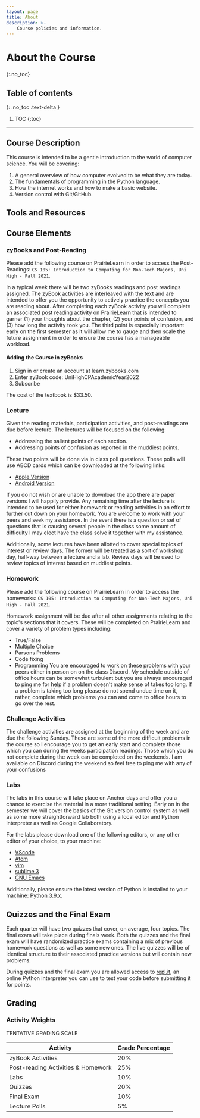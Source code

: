 ```yaml
---
layout: page
title: About
description: >-
    Course policies and information.
---
```


# About the Course
{:.no_toc}

## Table of contents
{: .no_toc .text-delta }

1. TOC
{:toc}

---

## Course Description
This course is intended to be a gentle introduction to the world of 
computer science. You will be covering:
1. A general overview of how computer evolved to be what they are today.
2. The fundamentals of programming in the Python language.
3. How the internet works and how to make a basic website.
4. Version control with Git/GitHub.



## Tools and Resources

## Course Elements

### zyBooks and Post-Reading

Please add the following course on PrairieLearn in order to access the Post-Readings: `CS 105: Introduction to Computing for Non-Tech Majors, Uni High - Fall 2021`.

In a typical week there will be two zyBooks readings and post readings assigned. The zyBook activities are interleaved with the text and are intended to offer you the opportunity to actively practice the concepts you are reading about. After completing each zyBook activity you will complete an associated post reading activity on PrairieLearn that is intended to garner (1) your thoughts about the chapter, (2) your points of confusion, and (3) how long the activity took you. The third point is especially important early on the first semester as it will allow me to gauge and then scale the future assignment in order to ensure the course has a manageable workload.

#### Adding the Course in zyBooks

1. Sign in or create an account at learn.zybooks.com
2. Enter zyBook code: UniHighCPAcademicYear2022
3. Subscribe

The cost of the textbook is $33.50.

### Lecture

Given the reading materials, participation activities, and post-readings are due before lecture. The lectures will be focused on the following:

* Addressing the salient points of each section.
* Addressing points of confusion as reported in the muddiest points.

These two points will be done via in class poll questions. These polls will use ABCD cards which can be downloaded at the following links:

* [Apple Version](https://apps.apple.com/us/app/abcd-cards/id1212769036)
* [Android Version](https://play.google.com/store/apps/details?id=com.greeneb4.ABCDCards&hl=en&gl=US)

If you do not wish or are unable to download the app there are paper versions I will happily provide. Any remaining time after the lecture is intended to be used for either homework or reading activities in an effort to further cut down on your homework. You are welcome to work with your peers and seek my assistance. In the event there is a question or set of questions that is causing several people in the class some amount of difficulty I may elect have the class solve it together with my assistance. 

Additionally, some lectures have been allotted to cover special topics of interest or review days. The former will be treated as a sort of workshop day, half-way between a lecture and a lab. Review days will be used to review topics of interest based on muddiest points.


### Homework

Please add the following course on PrairieLearn in order to access the homeworks: `CS 105: Introduction to Computing for Non-Tech Majors, Uni High - Fall 2021`.

Homework assignment will be due after all other assignments relating to the topic's sections that it covers. These will be completed on PrairieLearn and cover a variety of problem types including:
* True/False
* Multiple Choice
* Parsons Problems 
* Code fixing
* Programming
You are encouraged to work on these problems with your peers either in person on on the class Discord. My schedule outside of office hours can be somewhat turbulent but you are always encouraged to ping me for help if a problem doesn't make sense of takes too long. If a problem is taking too long please do not spend undue time on it, rather, complete which problems you can and come to office hours to go over the rest.

 
### Challenge Activities

The challenge activities are assigned at the beginning of the week and are due the following Sunday. These are some of the more difficult problems in the course so I encourage you to get an early start and complete those which you can during the weeks participation readings. Those which you do not complete during the week can be completed on the weekends. I am available on Discord during the weekend so feel free to ping me with any of your confusions

### Labs

The labs in this course will take place on Anchor days and offer you a chance to exercise the material in a more traditional setting. Early on in the semester we will cover the basics of the Git version control system as well as some more straightforward lab both using a local editor and Python interpreter as well as Google Collaboratory.

For the labs please download one of the following editors, or any other editor of your choice, to your machine:
* [VScode](https://code.visualstudio.com/)
* [Atom](https://atom.io/)
* [vim](https://www.vim.org/)
* [sublime 3](https://www.sublimetext.com/3)
* [GNU Emacs](https://www.gnu.org/software/emacs/)

Additionally, please ensure the latest version of Python is installed to your machine: [Python 3.9.x](https://www.python.org/).

## Quizzes and the Final Exam

Each quarter will have two quizzes that cover, on average, four topics. The final exam will take place during finals week. Both the quizzes and the final exam will have randomized practice exams containing a mix of previous homework questions as well as some new ones. The live quizzes will be of identical structure to their associated practice versions but will contain new problems.

During quizzes and the final exam you are allowed access to [repl.it](https://replit.com/~), an online Python interpreter you can use to test your code before submitting it for points.


## Grading

### Activity Weights

TENTATIVE GRADING SCALE

| Activity                             | Grade Percentage                   |
| ------------------------------------ | ---------------------------------- |
| zyBook Activities                    | 20%                                |
| Post-reading Activities & Homework   | 25%                                |
| Labs                                 | 10%                                |
| Quizzes                              | 20%                                |
| Final Exam                           | 10%                                |
| Lecture Polls                        | 5%                                 |

<!--
### Percent to Letter Grades

|  Score Percentage  |  Grade  |
| ------------------ | ------- |
|  93 and above      |  A      |
|  90 - 92.99        |  A-     |
|  87 - 89.99        |  B+     |
|  83 - 86.99        |  B      |
|  80 - 82.99        |  B-     |
|  77 - 79.99        |  C+     |
|  73 - 76.99        |  C      |
|  70 - 72.99        |  C-     |
|  67 - 69.99        |  D+     |
|  63 - 66.99        |  D      |
|  60 - 62.99        |  D-     |
|  59.99 and below   |  F      |
-->
